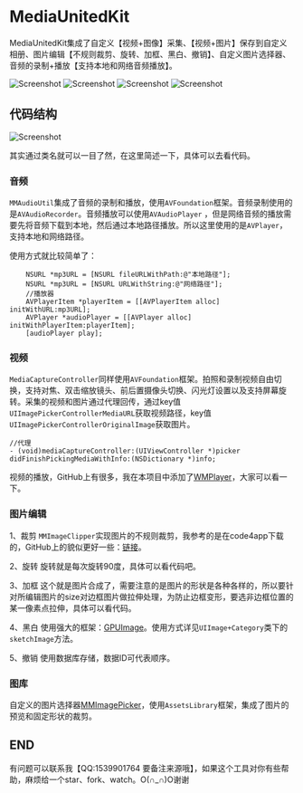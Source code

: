 # MediaUnitedKit

MediaUnitedKit集成了自定义【视频+图像】采集、【视频+图片】保存到自定义相册、图片编辑【不规则裁剪、旋转、加框、黑白、撤销】、自定义图片选择器、音频的录制+播放【支持本地和网络音频播放】。

![Screenshot](https://github.com/dexianyinjiu/MediaUnitedKit/blob/master/Screenshot/capture.png)
![Screenshot](https://github.com/dexianyinjiu/MediaUnitedKit/blob/master/Screenshot/editor.png)
![Screenshot](https://github.com/dexianyinjiu/MediaUnitedKit/blob/master/Screenshot/gallery.png)
![Screenshot](https://github.com/dexianyinjiu/MediaUnitedKit/blob/master/Screenshot/audio.png)


## 代码结构
![Screenshot](https://github.com/dexianyinjiu/MediaUnitedKit/blob/master/Screenshot/framework.png)

其实通过类名就可以一目了然，在这里简述一下，具体可以去看代码。

### 音频
`MMAudioUtil`集成了音频的录制和播放，使用`AVFoundation`框架。音频录制使用的是`AVAudioRecorder`。音频播放可以使用`AVAudioPlayer` ，但是网络音频的播放需要先将音频下载到本地，然后通过本地路径播放。所以这里使用的是`AVPlayer`，支持本地和网络路径。

使用方式就比较简单了：

```objc
    NSURL *mp3URL = [NSURL fileURLWithPath:@"本地路径"];
    NSURL *mp3URL = [NSURL URLWithString:@"网络路径"];
    //播放器
    AVPlayerItem *playerItem = [[AVPlayerItem alloc] initWithURL:mp3URL];
    AVPlayer *audioPlayer = [[AVPlayer alloc] initWithPlayerItem:playerItem];
    [audioPlayer play];
```

### 视频

`MediaCaptureController`同样使用`AVFoundation`框架。拍照和录制视频自由切换，支持对焦、双击缩放镜头、前后置摄像头切换、闪光灯设置以及支持屏幕旋转。采集的视频和图片通过代理回传，通过key值`UIImagePickerControllerMediaURL`获取视频路径，key值`UIImagePickerControllerOriginalImage`获取图片。

```objc
//代理
- (void)mediaCaptureController:(UIViewController *)picker didFinishPickingMediaWithInfo:(NSDictionary *)info;
```

视频的播放，GitHub上有很多，我在本项目中添加了[WMPlayer](https://github.com/zhengwenming/WMPlayer)，大家可以看一下。

### 图片编辑

1、裁剪
`MMImageClipper`实现图片的不规则裁剪，我参考的是在code4app下载的，GitHub上的貌似更好一些：[链接](https://github.com/jberlana/JBCroppableView)。

2、旋转
旋转就是每次旋转90度，具体可以看代码吧。

3、加框
这个就是图片合成了，需要注意的是图片的形状是各种各样的，所以要针对所编辑图片的size对边框图片做拉伸处理，为防止边框变形，要选非边框位置的某一像素点拉伸，具体可以看代码。

4、黑白
使用强大的框架：[GPUImage](https://github.com/BradLarson/GPUImage)。使用方式详见`UIImage+Category`类下的`sketchImage`方法。

5、撤销
使用数据库存储，数据ID可代表顺序。

### 图库

自定义的图片选择器[MMImagePicker](https://github.com/dexianyinjiu/MMImagePicker)，使用`AssetsLibrary`框架，集成了图片的预览和固定形状的裁剪。

## END
有问题可以联系我【QQ:1539901764 要备注来源哦】，如果这个工具对你有些帮助，麻烦给一个star、fork、watch。O(∩_∩)O谢谢

